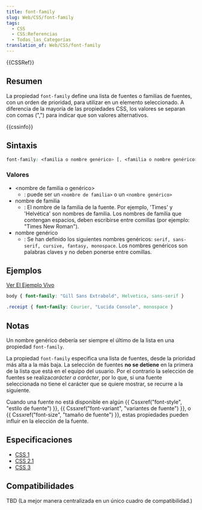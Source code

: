 ```yaml
---
title: font-family
slug: Web/CSS/font-family
tags:
  - CSS
  - CSS:Referencias
  - Todas_las_Categorías
translation_of: Web/CSS/font-family
---
```

{{CSSRef}}

## Resumen

La propiedad `font-family` define una lista de fuentes o familias de fuentes, con un orden de prioridad, para utilizar en un elemento seleccionado. A diferencia de la mayoría de las propiedades CSS, los valores se separan con comas (",") para indicar que son valores alternativos.

{{cssinfo}}

## Sintaxis

```css
font-family: <familia o nombre genérico> [, <familia o nombre genérico>]* | inherit
```

### Valores

- \<nombre de familia o genérico>
  - : puede ser un `<nombre de familia>` o un `<nombre genérico>`
- nombre de familia
  - : El nombre de la familia de la fuente. Por ejemplo, 'Times' y 'Helvética' son nombres de familia. Los nombres de familia que contengan espacios, deben escribirse entre comillas (por ejemplo: "Times New Roman").
- nombre genérico
  - : Se han definido los siguientes nombres genéricos: `serif, sans-serif, cursive, fantasy, monospace`. Los nombres genéricos son palabras claves y no deben ponerse entre comillas.

## Ejemplos

[Ver El Ejemplo Vivo](/samples/cssref/font-family.html)

```css
body { font-family: "Gill Sans Extrabold", Helvetica, sans-serif }

.receipt { font-family: Courier, "Lucida Console", monospace }
```

## Notas

Un nombre genérico debería ser siempre el último de la lista en una propiedad `font-family`.

La propiedad `font-family` especifica una lista de fuentes, desde la prioridad más alta a la más baja. La selección de fuentes **no se detiene** en la primera de la lista que está en el equipo del usuario. Por el contrario la selección de fuentes se realiza*carácter a carácter*, por lo que, si una fuente seleccionada no tiene el carácter que se quiere mostrar, se recurre a la siguiente.

Cuando una fuente no está disponible en algún {{ Cssxref("font-style", "estilo de fuente") }}, {{ Cssxref("font-variant", "variantes de fuente") }}, o {{ Cssxref("font-size", "tamaño de fuente") }}, estas propiedades pueden influir en la elección de la fuente.

## Especificaciones

- [CSS 1](http://www.w3.org/TR/CSS1#font-family)
- [CSS 2.1](http://www.w3.org/TR/CSS21/fonts.html#font-family-prop)
- [CSS 3](http://www.w3.org/TR/2002/WD-css3-fonts-20020802/#font-family-prop)

## Compatibilidades

TBD (La mejor manera centralizada en un único cuadro de compatibilidad.)
